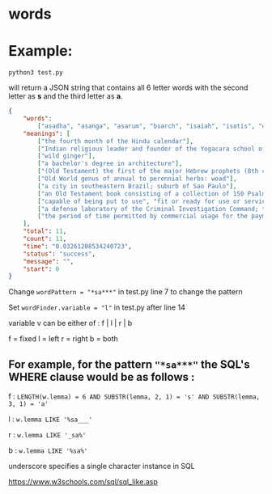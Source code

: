 # words

Example:
========

`python3 test.py`

will return a JSON string that contains all 6 letter words with the second letter as **s** and the third letter as **a**.

```json
{
    "words":
        ["asadha", "asanga", "asarum", "bsarch", "isaiah", "isatis", "osasco", "psalms", "usable", "usacil", "usance"],
    "meanings": [
        ["the fourth month of the Hindu calendar"],
        ["Indian religious leader and founder of the Yogacara school of Buddhism in India (4th century)"],
        ["wild ginger"],
        ["a bachelor's degree in architecture"],
        ["(Old Testament) the first of the major Hebrew prophets (8th century BC)", "an Old Testament book consisting of Isaiah's prophecies"],
        ["Old World genus of annual to perennial herbs: woad"],
        ["a city in southeastern Brazil; suburb of Sao Paulo"],
        ["an Old Testament book consisting of a collection of 150 Psalms"],
        ["capable of being put to use", "fit or ready for use or service", "convenient for use or disposal"],
        ["a defense laboratory of the Criminal Investigation Command; the United States Army's primary forensic laboratory in support of criminal intelligence"],
        ["the period of time permitted by commercial usage for the payment of a bill of exchange (especially a foreign bill of exchange)", "(economics) the utilization of economic goods to satisfy needs or in manufacturing", "accepted or habitual practice"]
    ],
    "total": 11,
    "count": 11,
    "time": "0.03261208534240723",
    "status": "success",
    "message": "",
    "start": 0
}
```

Change `wordPattern = "*sa***"` in test.py line 7 to change the pattern

Set `wordFinder.variable = "l"` in test.py after line 14

variable v can be either of : f | l | r | b

f = fixed
l = left
r = right
b = both

For example, for the pattern `"*sa***"` the SQL's WHERE clause would be as follows :
------------------------------------------------------------------------------------
f : `LENGTH(w.lemma) = 6 AND SUBSTR(lemma, 2, 1) = 's' AND SUBSTR(lemma, 3, 1) = 'a'`

l : `w.lemma LIKE '%sa___'`

r : `w.lemma LIKE '_sa%'`

b : `w.lemma LIKE '%sa%'`

underscore specifies a single character instance in SQL

https://www.w3schools.com/sql/sql_like.asp